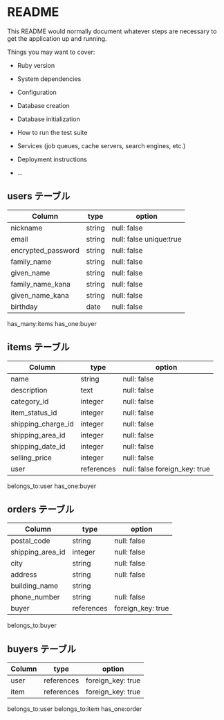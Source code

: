 # README

This README would normally document whatever steps are necessary to get the
application up and running.

Things you may want to cover:

* Ruby version

* System dependencies

* Configuration

* Database creation

* Database initialization

* How to run the test suite

* Services (job queues, cache servers, search engines, etc.)

* Deployment instructions

* ...


## users テーブル

| Column             | type   | option                    |
| -------------------|--------|---------------------------|
| nickname           | string | null: false               |
| email              | string | null: false  unique:true  |
| encrypted_password | string | null: false               |
| family_name        | string | null: false               |
| given_name         | string | null: false               |
| family_name_kana   | string | null: false               |
| given_name_kana    | string | null: false               |
| birthday           | date   | null: false               |

has_many:items
has_one:buyer

## items テーブル

| Column             | type          | option                         |
| -------------------|---------------|--------------------------------|
| name               | string        | null: false                    |
| description        | text          | null: false                    |
| category_id        | integer       | null: false                    |
| item_status_id     | integer       | null: false                    |
| shipping_charge_id | integer       | null: false                    |
| shipping_area_id   | integer       | null: false                    |
| shipping_date_id   | integer       | null: false                    |
| selling_price      | integer       | null: false                    |
| user               | references    | null: false  foreign_key: true |

belongs_to:user
has_one:buyer

## orders テーブル

| Column           | type       | option            |
| -----------------|------------|-------------------|
| postal_code      | string     | null: false       |
| shipping_area_id | integer    | null: false       |
| city             | string     | null: false       |
| address          | string     | null: false       |
| building_name    | string     |                   |
| phone_number     | string     | null: false       |
| buyer            | references | foreign_key: true |

belongs_to:buyer

## buyers テーブル
| Column  | type       | option            |
| --------|------------|-------------------|
| user    | references | foreign_key: true |
| item    | references | foreign_key: true |

belongs_to:user
belongs_to:item
has_one:order

